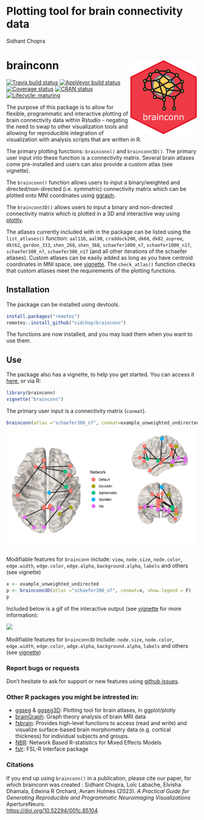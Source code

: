 Plotting tool for brain connectivity data
================
Sidhant Chopra

# brainconn <img src="man/img/logo.png" align="right" alt="" width="180" />

<!-- badges: start -->

[![Travis build
status](https://travis-ci.com/LCBC-UiO/ggseg.svg?branch=master)](https://travis-ci.com/sidchop/brainconn)
[![AppVeyor build
status](https://ci.appveyor.com/api/projects/status/github/LCBC-UiO/ggseg?branch=master&svg=true)](https://ci.appveyor.com/project/sidchop/brainconn)
[![Coverage
status](https://codecov.io/gh/sidchop/brainconn/branch/master/graph/badge.svg)](https://codecov.io/gh/sidchop/brainconn)
[![CRAN
status](https://www.r-pkg.org/badges/version/brainconn)](https://CRAN.R-project.org/package=brainconn)
[![Lifecycle:
maturing](https://img.shields.io/badge/lifecycle-maturing-blue.svg)](https://www.tidyverse.org/lifecycle/#maturing)
<!-- badges: end -->

The purpose of this package is to allow for flexible, programmatic and
interactive plotting of brain connectivity data within Rstudio -
negating the need to swap to other visualization tools and allowing for
reproducible integration of visualization with analysis scripts that are
written in R.

The primary plotting functions: `brainconn()` and `brainconn3D()`. The
primary user input into these function is a connectivity matrix. Several
brain atlases come pre-installed and users can also provide a custom
atlas (see vignette).

The `brainconn()` function allows users to input a binary/weighted and
directed/non-directed (i.e. symmetric) connectivity matrix which can be
plotted onto MNI coordinates using [ggraph](https://github.com/ggraph).

The `brainconn3D()` allows users to input a binary and non-directed
connectivity matrix which is plotted in a 3D and interactive way using
[plottly](https://github.com/plotly).

The atlases currently included with in the package can be listed using
the `list_atlases()` function: `aal116`, `aal90`, `craddock200`, `dk68`,
`dk82_aspree`, `dkt62`, `gordon_333`, `shen_268`, `shen_368`,
`schaefer1000_n7`, `schaefer1000_n17`, `schaefer300_n7`,
`schaefer300_n17` (and all other iterations of the schaefer atlases).
Custom atlases can be easily added as long as you have centroid
coordinates in MNI space, see
[vignette](https://sidchop.github.io/brainconn/articles/brainconn.html).
The `check_atlas()` function checks that custom atlases meet the
requirements of the plotting functions.

## Installation

The package can be installed using devtools.

``` r
install.packages("remotes")
remotes::install_github("sidchop/brainconn")
```

The functions are now installed, and you may load them when you want to
use them.

## Use

The package also has a vignette, to help you get started. You can access
it [here](https://sidchop.github.io/brainconn/articles/brainconn.html),
or via R:

``` r
library(brainconn)
vignette("brainconn")
```

The primary user input is a connectivity matrix (`conmat`).

``` r
brainconn(atlas ="schaefer300_n7", conmat=example_unweighted_undirected, view="ortho")
```

<img src="man/figures/000010.png" width="1989" />

Modifiable features for `brainconn` include: `view`, `node.size`,
`node.color`, `edge.width`, `edge.color`, `edge.alpha`,
`background.alpha`, `labels` and others (see vignette)

``` r
x <- example_unweighted_undirected
p <- brainconn3D(atlas ="schaefer300_n7", conmat=x, show.legend = F)
p
```

Included below is a gif of the interactive output (see
[vignette](https://sidchop.github.io/brainconn/articles/brainconn.html)
for more information):

![](man/img/README-gif.gif)<!-- -->

Modifiable features for `brainconn3D` include: `node.size`,
`node.color`, `edge.width`, `edge.color`, `adge.alpha`,
`background.alpha`, `labels` and others (see
[vignette](https://sidchop.github.io/brainconn/articles/brainconn.html))

### Report bugs or requests

Don’t hesitate to ask for support or new features using [github
issues](https://github.com/sidchop/brainconn).

### Other R packages you might be intrested in:

- [ggseg](https://github.com/LCBC-UiO/ggseg) &
  [ggseg3D](https://github.com/LCBC-UiO/ggseg3d): Plotting tool for
  brain atlases, in ggplot/plotly
- [brainGraph](https://github.com/cwatson/brainGraph): Graph theory
  analysis of brain MRI data
- [fsbrain](https://github.com/dfsp-spirit/fsbrain): Provides high-level
  functions to access (read and write) and visualize surface-based brain
  morphometry data (e.g. cortical thickness) for individual subjects and
  groups.
- [NBR](https://github.com/zchuri/NBR/): Network Based R-statistics for
  Mixed Effects Models
- [fslr](https://github.com/muschellij2/fslr): FSL-R Interface package

### Citations

If you end up using `brainconn()` in a publication, please cite our
paper, for which brainconn was created : Sidhant Chopra, Loïc Labache,
Elvisha Dhamala, Edwina R Orchard, Avram Holmes (2023). *A Practical
Guide for Generating Reproducible and Programmatic Neuroimaging
Visualizations* ApertureNeuro.  
<https://doi.org/10.52294/001c.85104>
